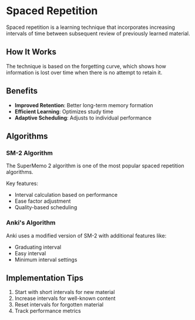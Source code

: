 # Spaced Repetition

Spaced repetition is a learning technique that incorporates increasing intervals of time between subsequent review of previously learned material.

## How It Works

The technique is based on the forgetting curve, which shows how information is lost over time when there is no attempt to retain it.

## Benefits

- **Improved Retention**: Better long-term memory formation
- **Efficient Learning**: Optimizes study time
- **Adaptive Scheduling**: Adjusts to individual performance

## Algorithms

### SM-2 Algorithm
The SuperMemo 2 algorithm is one of the most popular spaced repetition algorithms.

Key features:
- Interval calculation based on performance
- Ease factor adjustment
- Quality-based scheduling

### Anki's Algorithm
Anki uses a modified version of SM-2 with additional features like:
- Graduating interval
- Easy interval
- Minimum interval settings

## Implementation Tips

1. Start with short intervals for new material
2. Increase intervals for well-known content
3. Reset intervals for forgotten material
4. Track performance metrics
